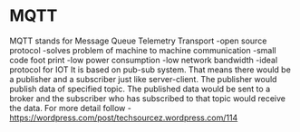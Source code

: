 # MQTT
MQTT stands for Message Queue Telemetry Transport
-open source protocol
-solves problem of machine to machine communication
-small code foot print
-low power consumption
-low network bandwidth
-ideal protocol for IOT
It is based on pub-sub system. That means there would be a publisher and a subscriber just like server-client.
The publisher would publish data of specified topic. The published data would be sent to a broker and the subscriber who has subscribed to that topic would receive the data.
For more detail follow - 
https://wordpress.com/post/techsourcez.wordpress.com/114
